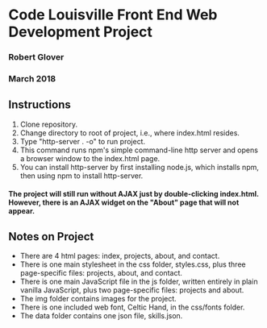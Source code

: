 # Code Louisville Front End Web Development Project

### Robert Glover
### March 2018

## Instructions

1. Clone repository.
2. Change directory to root of project, i.e., where index.html resides.
3. Type "http-server . -o" to run project.
  1. This command runs npm's simple command-line http server and opens a browser window to the index.html page.
  2. You can install http-server by first installing node.js, which installs npm, then using npm to install http-server. 

#### The project will still run without AJAX just by double-clicking index.html.  However, there is an AJAX widget on the "About" page that will not appear.

## Notes on Project

* There are 4 html pages: index, projects, about, and contact.
* There is one main stylesheet in the css folder, styles.css, plus three page-specific files: projects, about, and contact.
* There is one main JavaScript file in the js folder, written entirely in plain vanilla JavaScript, plus two page-specific files: projects and about.
* The img folder contains images for the project.
* There is one included web font, Celtic Hand, in the css/fonts folder.
* The data folder contains one json file, skills.json.
